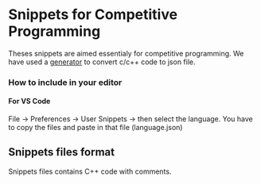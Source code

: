 # Snippets for Competitive Programming

Theses snippets are aimed essentialy for competitive programming. We have used a [generator](https://snippet-generator.app/?description=&tabtrigger=&snippet=&mode=vscode) to convert c/c++ code to json file.

### How to include in your editor

#### For VS Code
File -> Preferences -> User Snippets -> then select the language.
You have to copy the files and paste in that file (language.json)

## Snippets files format

Snippets files contains C++ code with comments. 
